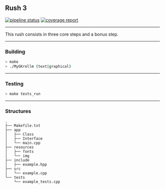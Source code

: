 ## Rush 3

[![pipeline status](https://git.emile-lepetit.fr/epitech/tek-2/piscine-cpp/rush-3/badges/master/pipeline.svg)](https://git.emile-lepetit.fr/epitech/tek-2/piscine-cpp/rush-3/commits/master)
[![coverage report](https://git.emile-lepetit.fr/epitech/tek-2/piscine-cpp/rush-3/badges/master/coverage.svg)](https://git.emile-lepetit.fr/epitech/tek-2/piscine-cpp/rush-3/commits/master)

---

This rush consists in three core steps and a bonus step.

---
### Building

``` bash
> make
> ./MyGKrellm (text|graphical)
```

---
### Testing

``` bash
> make tests_run
```

---
### Structures
 
 ``` text
 .
 ├── Makefile.txt
 ├── app
 │   ├── Class
 │   ├── Interface
 │   └── main.cpp
 ├── resources
 │   ├── fonts
 │   └── img
 ├── include
 │   ├── example.hpp
 ├── src
 │   └── example.cpp
 └── tests
     └── example_tests.cpp
 ```